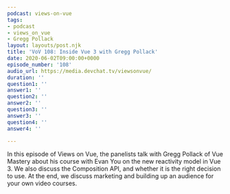 ```yaml
---
podcast: views-on-vue
tags:
- podcast
- views_on_vue
- Gregg Pollack
layout: layouts/post.njk
title: 'VoV 108: Inside Vue 3 with Gregg Pollack'
date: 2020-06-02T09:00:00+0000
episode_number: '108'
audio_url: https://media.devchat.tv/viewsonvue/
duration: ''
question1: ''
answer1: ''
question2: ''
answer2: ''
question3: ''
answer3: ''
question4: ''
answer4: ''

---
```

In this episode of Views on Vue, the panelists talk with Gregg Pollack of Vue Mastery about his course with Evan You on the new reactivity model in Vue 3. We also discuss the Composition API, and whether it is the right decision to use. At the end, we discuss marketing and building up an audience for your own video courses.